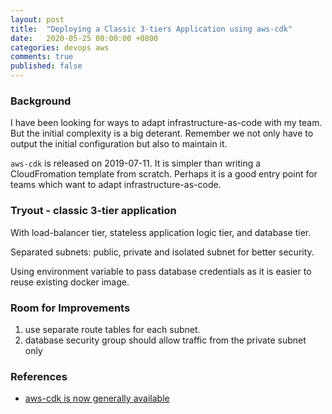 ```yaml
---
layout: post
title:  "Deploying a Classic 3-tiers Application using aws-cdk"
date:   2020-05-25 00:00:00 +0800
categories: devops aws
comments: true
published: false
---
```


### Background

I have been looking for ways to adapt infrastructure-as-code with my team. But the initial complexity is a big deterant. Remember we not only have to output the initial configuration but also to maintain it.

`aws-cdk` is released on 2019-07-11.
It is simpler than writing a CloudFromation template from scratch.
Perhaps it is a good entry point for teams which want to adapt infrastructure-as-code.

### Tryout - classic 3-tier application
With load-balancer tier, stateless application logic tier, and database tier.

Separated subnets: public, private and isolated subnet for better security.

Using environment variable to pass database credentials as it is easier to reuse existing docker image.

### Room for Improvements
1. use separate route tables for each subnet.
2. database security group should allow traffic from the private subnet only



### References
- [aws-cdk is now generally available](https://aws.amazon.com/about-aws/whats-new/2019/07/the-aws-cloud-development-kit-aws-cdk-is-now-generally-available1/)